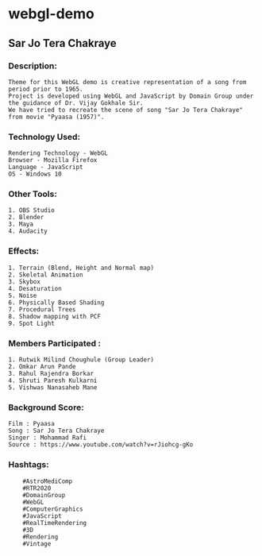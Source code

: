 # webgl-demo

## Sar Jo Tera Chakraye

### Description:
	Theme for this WebGL demo is creative representation of a song from period prior to 1965.
	Project is developed using WebGL and JavaScript by Domain Group under the guidance of Dr. Vijay Gokhale Sir.
	We have tried to recreate the scene of song "Sar Jo Tera Chakraye" from movie "Pyaasa (1957)".


### Technology Used:
	Rendering Technology - WebGL
	Browser - Mozilla Firefox
	Language - JavaScript
	OS - Windows 10


### Other Tools:
	1. OBS Studio
	2. Blender
	3. Maya
	4. Audacity


### Effects:
	1. Terrain (Blend, Height and Normal map)
	2. Skeletal Animation
	3. Skybox
	4. Desaturation
	5. Noise
	6. Physically Based Shading
	7. Procedural Trees
	8. Shadow mapping with PCF
	9. Spot Light


### Members Participated :
	1. Rutwik Milind Choughule (Group Leader)
	2. Omkar Arun Pande
	3. Rahul Rajendra Borkar
	4. Shruti Paresh Kulkarni
	5. Vishwas Nanasaheb Mane


### Background Score:
	Film : Pyaasa
	Song : Sar Jo Tera Chakraye
	Singer : Mohammad Rafi
	Source : https://www.youtube.com/watch?v=rJiohcg-gKo


### Hashtags:
```
	#AstroMediComp
	#RTR2020
	#DomainGroup
	#WebGL
	#ComputerGraphics
	#JavaScript
	#RealTimeRendering
	#3D
	#Rendering
	#Vintage
 ```
